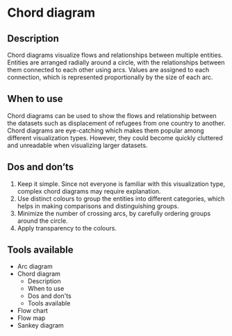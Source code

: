 <!---
Chord diagram - Flow content
-->

<!--- Chord diagram icon assets/img/flow/chord_diagram_icon.svg --->
# Chord diagram

## Description

Chord diagrams visualize flows and relationships between multiple entities. Entities are arranged radially around a circle, with the relationships between them connected to each other using arcs. Values are assigned to each connection, which is represented proportionally by the size of each arc. 

## When to use

Chord diagrams can be used to show the flows and relationship between the datasets such as displacement of refugees from one country to another. Chord diagrams are eye-catching which makes them popular among different visualization types. However, they could become quickly cluttered and unreadable when visualizing larger datasets.

## Dos and don’ts <!--- assets/img/flow/chord_diagram_dosdonts_X.svg --->

1. Keep it simple. Since not everyone is familiar with this visualization type, complex chord diagrams may require explanation. 
2. Use distinct colours to group the entities into different categories, which helps in making comparisons and distinguishing groups.
3. Minimize the number of crossing arcs, by carefully ordering groups around the circle.  
4. Apply transparency to the colours.

## Tools available
<!--- Buttons with link to the different tools --->


<!---
Side bar 
-->
- Arc diagram
- Chord diagram
    - Description
    - When to use
    - Dos and don'ts
    - Tools available
- Flow chart
- Flow map
- Sankey diagram

